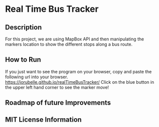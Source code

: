 # Real Time Bus Tracker

## Description
For this project, we are using MapBox API and then manipulating the markers location to show the different stops along a bus route. 

## How to Run
If you just want to see the program on your browser, copy and paste the following url into your browser. https://jorubelle.github.io/realTimeBusTracker/ Click on the blue button in the upper left hand corner to see the marker move!

## Roadmap of future Improvements

## MIT License Information


